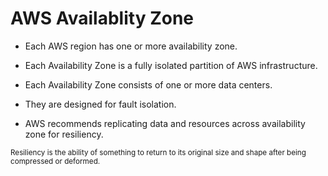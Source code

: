 # AWS Availablity Zone

- Each AWS region has one or more availability zone.

- Each Availability Zone is a fully isolated partition of AWS infrastructure.

- Each Availability Zone consists of one or more data centers.

- They are designed for fault isolation.

- AWS recommends replicating data and resources across availability zone for resiliency.

<small> Resiliency is the ability of something to return to its original size and shape after being compressed or deformed. </small>
